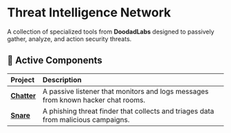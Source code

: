 # Threat Intelligence Network

A collection of specialized tools from **DoodadLabs** designed to passively gather, analyze, and action security threats.

## 🧩 Active Components

| Project | Description |
| :--- | :--- |
| [**Chatter**](https://github.com/doodad-labs/chatter) | A passive listener that monitors and logs messages from known hacker chat rooms. |
| [**Snare**](https://github.com/doodad-labs/snare) | A phishing threat finder that collects and triages data from malicious campaigns. |
